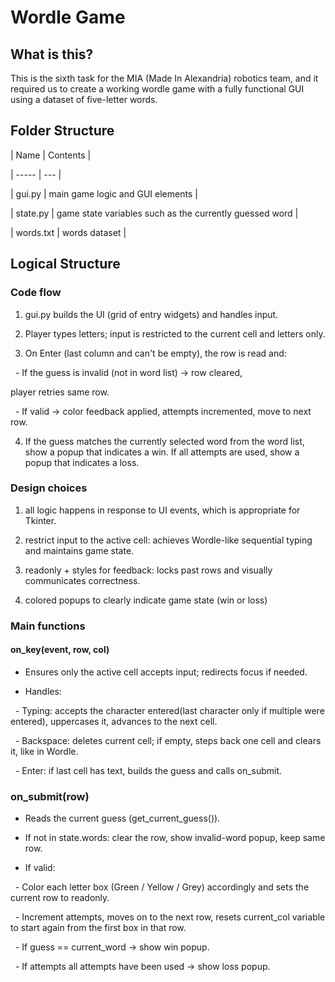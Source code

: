 # Wordle Game

## What is this?

This is the sixth task for the MIA (Made In Alexandria) robotics team, and it required us to create a working wordle game with a fully functional GUI using a dataset of five-letter words.



## Folder Structure

| Name | Contents |

| ----- | --- |

| gui.py | main game logic and GUI elements |

| state.py | game state variables such as the currently guessed word |

| words.txt | words dataset |



## Logical Structure

### Code flow

1. gui.py builds the UI (grid of entry widgets) and handles input.



2. Player types letters; input is restricted to the current cell and letters only.



3. On Enter (last column and can't be empty), the row is read and:



&nbsp;  - If the guess is invalid (not in word list) → row cleared, 

player retries same row.



&nbsp;  - If valid → color feedback applied, attempts incremented, move to next row.

4. If the guess matches the currently selected word from the word list, show a popup that indicates a win. If all attempts are used, show a popup that indicates a loss.



### Design choices



1. all logic happens in response to UI events, which is appropriate for Tkinter.

2. restrict input to the active cell: achieves Wordle-like sequential typing and maintains game state.

3. readonly + styles for feedback: locks past rows and visually communicates correctness.

4. colored popups to clearly indicate game state (win or loss)



### Main functions



#### on_key(event, row, col)

- Ensures only the active cell accepts input; redirects focus if needed.



- Handles:



&nbsp; - Typing: accepts the character entered(last character only if multiple were entered), uppercases it, advances to the next cell.



&nbsp; - Backspace: deletes current cell; if empty, steps back one cell and clears it, like in Wordle.



&nbsp; - Enter: if last cell has text, builds the guess and calls on_submit.



### on_submit(row)

- Reads the current guess (get_current_guess()).



- If not in state.words: clear the row, show invalid-word popup, keep same row.



- If valid:



&nbsp; - Color each letter box (Green / Yellow / Grey) accordingly and sets the current row to readonly.



&nbsp; - Increment attempts, moves on to the next row, resets current_col variable to start again from the first box in that row.



&nbsp; - If guess == current_word → show win popup.



&nbsp; - If attempts all attempts have been used → show loss popup.

